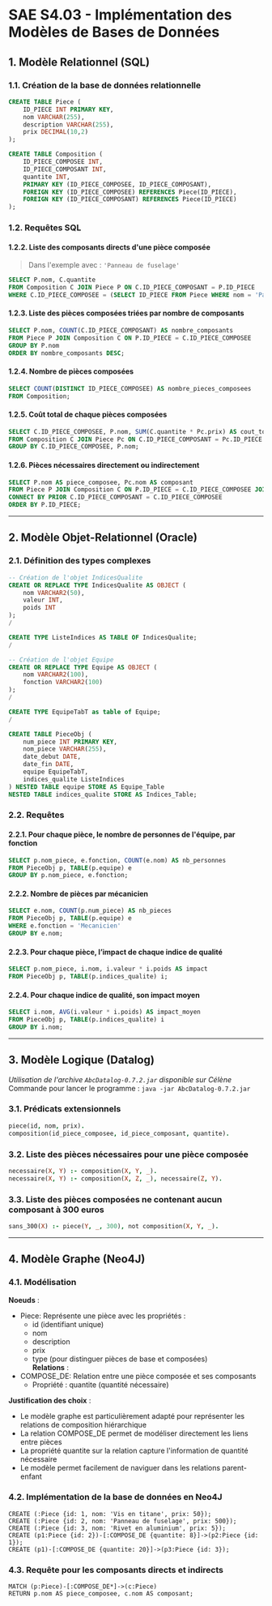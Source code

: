 # SAE S4.03 - Implémentation des Modèles de Bases de Données

## 1. Modèle Relationnel (SQL)
### 1.1. Création de la base de données relationnelle
```sql
CREATE TABLE Piece (
    ID_PIECE INT PRIMARY KEY, 
    nom VARCHAR(255), 
    description VARCHAR(255), 
    prix DECIMAL(10,2)
);

CREATE TABLE Composition (
    ID_PIECE_COMPOSEE INT, 
    ID_PIECE_COMPOSANT INT, 
    quantite INT, 
    PRIMARY KEY (ID_PIECE_COMPOSEE, ID_PIECE_COMPOSANT), 
    FOREIGN KEY (ID_PIECE_COMPOSEE) REFERENCES Piece(ID_PIECE), 
    FOREIGN KEY (ID_PIECE_COMPOSANT) REFERENCES Piece(ID_PIECE)
);
```

### 1.2. Requêtes SQL
#### 1.2.2. Liste des composants directs d'une pièce composée
> Dans l'exemple avec : `'Panneau de fuselage'`
```sql
SELECT P.nom, C.quantite
FROM Composition C JOIN Piece P ON C.ID_PIECE_COMPOSANT = P.ID_PIECE 
WHERE C.ID_PIECE_COMPOSEE = (SELECT ID_PIECE FROM Piece WHERE nom = 'Panneau de fuselage');
```

#### 1.2.3. Liste des pièces composées triées par nombre de composants
```sql
SELECT P.nom, COUNT(C.ID_PIECE_COMPOSANT) AS nombre_composants 
FROM Piece P JOIN Composition C ON P.ID_PIECE = C.ID_PIECE_COMPOSEE 
GROUP BY P.nom 
ORDER BY nombre_composants DESC;
```

#### 1.2.4. Nombre de pièces composées
```sql
SELECT COUNT(DISTINCT ID_PIECE_COMPOSEE) AS nombre_pieces_composees 
FROM Composition;
```

#### 1.2.5. Coût total de chaque pièces composées
```sql
SELECT C.ID_PIECE_COMPOSEE, P.nom, SUM(C.quantite * Pc.prix) AS cout_total 
FROM Composition C JOIN Piece Pc ON C.ID_PIECE_COMPOSANT = Pc.ID_PIECE JOIN Piece P ON C.ID_PIECE_COMPOSEE = P.ID_PIECE 
GROUP BY C.ID_PIECE_COMPOSEE, P.nom;
```

#### 1.2.6. Pièces nécessaires directement ou indirectement
```sql
SELECT P.nom AS piece_composee, Pc.nom AS composant 
FROM Piece P JOIN Composition C ON P.ID_PIECE = C.ID_PIECE_COMPOSEE JOIN Piece Pc ON C.ID_PIECE_COMPOSANT = Pc.ID_PIECE 
CONNECT BY PRIOR C.ID_PIECE_COMPOSANT = C.ID_PIECE_COMPOSEE 
ORDER BY P.ID_PIECE;
```

---

## 2. Modèle Objet-Relationnel (Oracle)

### 2.1. Définition des types complexes
```sql
-- Création de l'objet IndicesQualite
CREATE OR REPLACE TYPE IndicesQualite AS OBJECT (
    nom VARCHAR2(50),
    valeur INT,
    poids INT
);
/

CREATE TYPE ListeIndices AS TABLE OF IndicesQualite;
/

-- Création de l'objet Equipe
CREATE OR REPLACE TYPE Equipe AS OBJECT (
    nom VARCHAR2(100),
    fonction VARCHAR2(100)
);
/

CREATE TYPE EquipeTabT as table of Equipe;
/

CREATE TABLE PieceObj (
    num_piece INT PRIMARY KEY,
    nom_piece VARCHAR(255),
    date_debut DATE,
    date_fin DATE,
    equipe EquipeTabT,
    indices_qualite ListeIndices
) NESTED TABLE equipe STORE AS Equipe_Table
NESTED TABLE indices_qualite STORE AS Indices_Table;
```

### 2.2. Requêtes
#### 2.2.1. Pour chaque pièce, le nombre de personnes de l'équipe, par fonction
```sql
SELECT p.nom_piece, e.fonction, COUNT(e.nom) AS nb_personnes
FROM PieceObj p, TABLE(p.equipe) e
GROUP BY p.nom_piece, e.fonction;
```

#### 2.2.2. Nombre de pièces par mécanicien
```sql
SELECT e.nom, COUNT(p.num_piece) AS nb_pieces
FROM PieceObj p, TABLE(p.equipe) e
WHERE e.fonction = 'Mecanicien'
GROUP BY e.nom;
```

#### 2.2.3. Pour chaque pièce, l’impact de chaque indice de qualité
```sql
SELECT p.nom_piece, i.nom, i.valeur * i.poids AS impact
FROM PieceObj p, TABLE(p.indices_qualite) i;
```

#### 2.2.4. Pour chaque indice de qualité, son impact moyen
```sql
SELECT i.nom, AVG(i.valeur * i.poids) AS impact_moyen
FROM PieceObj p, TABLE(p.indices_qualite) i
GROUP BY i.nom;
```

---

## 3. Modèle Logique (Datalog)

*Utilisation de l'archive `AbcDatalog-0.7.2.jar` disponible sur Célène*  
Commande pour lancer le programme : `java -jar AbcDatalog-0.7.2.jar`  

### 3.1. Prédicats extensionnels
```prolog
piece(id, nom, prix).
composition(id_piece_composee, id_piece_composant, quantite).
```

### 3.2. Liste des pièces nécessaires pour une pièce composée
```prolog
necessaire(X, Y) :- composition(X, Y, _).
necessaire(X, Y) :- composition(X, Z, _), necessaire(Z, Y).
```

### 3.3. Liste des pièces composées ne contenant aucun composant à 300 euros
```prolog
sans_300(X) :- piece(Y, _, 300), not composition(X, Y, _).
```

---

## 4. Modèle Graphe (Neo4J)

### 4.1. Modélisation
**Noeuds** :  
- Piece: Représente une pièce avec les propriétés :  
    - id (identifiant unique)  
    - nom  
    - description  
    - prix  
    - type (pour distinguer pièces de base et composées)  
**Relations** :  
- COMPOSE_DE: Relation entre une pièce composée et ses composants  
    - Propriété : quantite (quantité nécessaire)  

**Justification des choix** :  
- Le modèle graphe est particulièrement adapté pour représenter les relations de composition hiérarchique  
- La relation COMPOSE_DE permet de modéliser directement les liens entre pièces  
- La propriété quantite sur la relation capture l'information de quantité nécessaire  
- Le modèle permet facilement de naviguer dans les relations parent-enfant  

### 4.2. Implémentation de la base de données en Neo4J
```cypher
CREATE (:Piece {id: 1, nom: 'Vis en titane', prix: 50});
CREATE (:Piece {id: 2, nom: 'Panneau de fuselage', prix: 500});
CREATE (:Piece {id: 3, nom: 'Rivet en aluminium', prix: 5});
CREATE (p1:Piece {id: 2})-[:COMPOSE_DE {quantite: 8}]->(p2:Piece {id: 1});
CREATE (p1)-[:COMPOSE_DE {quantite: 20}]->(p3:Piece {id: 3});
```

### 4.3. Requête pour les composants directs et indirects
```cypher
MATCH (p:Piece)-[:COMPOSE_DE*]->(c:Piece)
RETURN p.nom AS piece_composee, c.nom AS composant;
```
